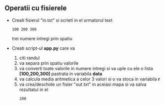 ## Operatii cu fisierele

* Creati fisierul "in.txt" si scrieti in el urmatorul text
  ```
  100 200 300
  ```
  trei numere intregi prin spatiu

* Creati script-ul **app.py** care va
  1. citi randul
  2. va separa prin spatiu valorile 
  3. va converti toate valorile in numere intregi si va uple cu ele o lista **[100,200,300]** pastrata in variabila **data**
  4. va calcula media aritmetica a celor 3 valori si o va stoca in variabila **r**
  5. va crea/deschide un fisier "out.txt" in aceiasi mapa si va salva rezultatul in el
     ```
     200
     ```
